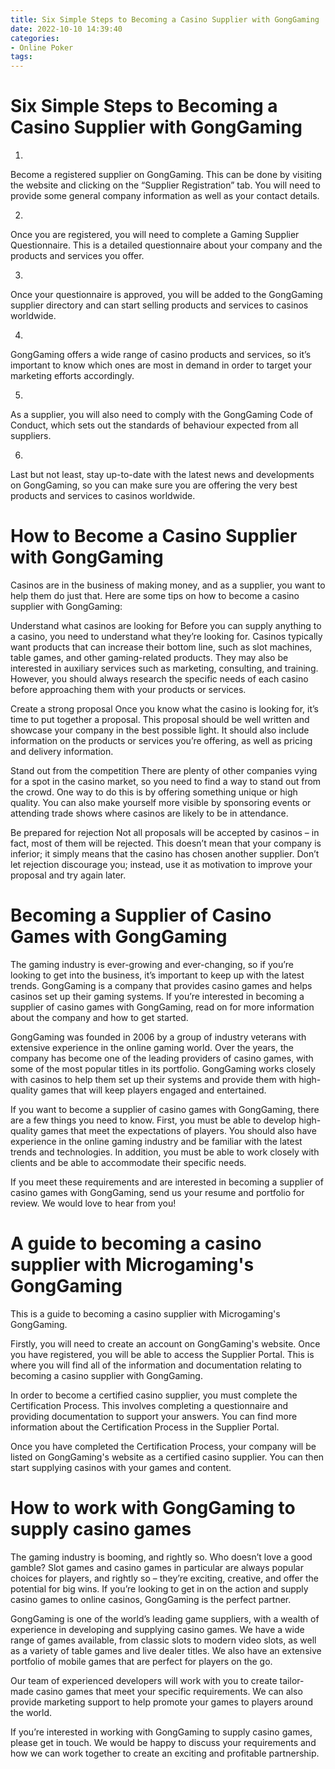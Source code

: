 ```yaml
---
title: Six Simple Steps to Becoming a Casino Supplier with GongGaming 
date: 2022-10-10 14:39:40
categories:
- Online Poker
tags:
---
```



#  Six Simple Steps to Becoming a Casino Supplier with GongGaming 

1. 
Become a registered supplier on GongGaming. This can be done by visiting the website and clicking on the “Supplier Registration” tab. You will need to provide some general company information as well as your contact details.

2. 
Once you are registered, you will need to complete a Gaming Supplier Questionnaire. This is a detailed questionnaire about your company and the products and services you offer.

3. 
Once your questionnaire is approved, you will be added to the GongGaming supplier directory and can start selling products and services to casinos worldwide.

4. 
GongGaming offers a wide range of casino products and services, so it’s important to know which ones are most in demand in order to target your marketing efforts accordingly.

5. 
As a supplier, you will also need to comply with the GongGaming Code of Conduct, which sets out the standards of behaviour expected from all suppliers.

6. 
Last but not least, stay up-to-date with the latest news and developments on GongGaming, so you can make sure you are offering the very best products and services to casinos worldwide.

#  How to Become a Casino Supplier with GongGaming 

Casinos are in the business of making money, and as a supplier, you want to help them do just that. Here are some tips on how to become a casino supplier with GongGaming:

Understand what casinos are looking for
Before you can supply anything to a casino, you need to understand what they’re looking for. Casinos typically want products that can increase their bottom line, such as slot machines, table games, and other gaming-related products. They may also be interested in auxiliary services such as marketing, consulting, and training. However, you should always research the specific needs of each casino before approaching them with your products or services.

Create a strong proposal
Once you know what the casino is looking for, it’s time to put together a proposal. This proposal should be well written and showcase your company in the best possible light. It should also include information on the products or services you’re offering, as well as pricing and delivery information.

Stand out from the competition
There are plenty of other companies vying for a spot in the casino market, so you need to find a way to stand out from the crowd. One way to do this is by offering something unique or high quality. You can also make yourself more visible by sponsoring events or attending trade shows where casinos are likely to be in attendance.

Be prepared for rejection
Not all proposals will be accepted by casinos – in fact, most of them will be rejected. This doesn’t mean that your company is inferior; it simply means that the casino has chosen another supplier. Don’t let rejection discourage you; instead, use it as motivation to improve your proposal and try again later.

#  Becoming a Supplier of Casino Games with GongGaming 

The gaming industry is ever-growing and ever-changing, so if you’re looking to get into the business, it’s important to keep up with the latest trends. GongGaming is a company that provides casino games and helps casinos set up their gaming systems. If you’re interested in becoming a supplier of casino games with GongGaming, read on for more information about the company and how to get started.

GongGaming was founded in 2006 by a group of industry veterans with extensive experience in the online gaming world. Over the years, the company has become one of the leading providers of casino games, with some of the most popular titles in its portfolio. GongGaming works closely with casinos to help them set up their systems and provide them with high-quality games that will keep players engaged and entertained.

If you want to become a supplier of casino games with GongGaming, there are a few things you need to know. First, you must be able to develop high-quality games that meet the expectations of players. You should also have experience in the online gaming industry and be familiar with the latest trends and technologies. In addition, you must be able to work closely with clients and be able to accommodate their specific needs.

If you meet these requirements and are interested in becoming a supplier of casino games with GongGaming, send us your resume and portfolio for review. We would love to hear from you!

#  A guide to becoming a casino supplier with Microgaming's GongGaming 

This is a guide to becoming a casino supplier with Microgaming's GongGaming.

Firstly, you will need to create an account on GongGaming's website. Once you have registered, you will be able to access the Supplier Portal. This is where you will find all of the information and documentation relating to becoming a casino supplier with GongGaming.

In order to become a certified casino supplier, you must complete the Certification Process. This involves completing a questionnaire and providing documentation to support your answers. You can find more information about the Certification Process in the Supplier Portal.

Once you have completed the Certification Process, your company will be listed on GongGaming's website as a certified casino supplier. You can then start supplying casinos with your games and content.

#  How to work with GongGaming to supply casino games

The gaming industry is booming, and rightly so. Who doesn’t love a good gamble? Slot games and casino games in particular are always popular choices for players, and rightly so – they’re exciting, creative, and offer the potential for big wins. If you’re looking to get in on the action and supply casino games to online casinos, GongGaming is the perfect partner.

GongGaming is one of the world’s leading game suppliers, with a wealth of experience in developing and supplying casino games. We have a wide range of games available, from classic slots to modern video slots, as well as a variety of table games and live dealer titles. We also have an extensive portfolio of mobile games that are perfect for players on the go.

Our team of experienced developers will work with you to create tailor-made casino games that meet your specific requirements. We can also provide marketing support to help promote your games to players around the world.

If you’re interested in working with GongGaming to supply casino games, please get in touch. We would be happy to discuss your requirements and how we can work together to create an exciting and profitable partnership.